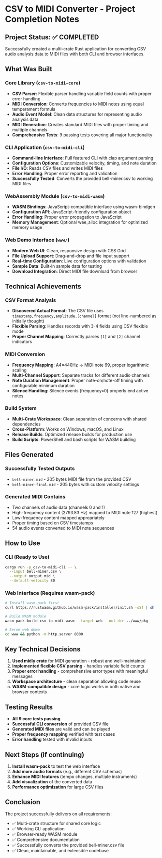 # CSV to MIDI Converter - Project Completion Notes

## Project Status: ✅ COMPLETED

Successfully created a multi-crate Rust application for converting CSV audio analysis data to MIDI files with both CLI and browser interfaces.

## What Was Built

### Core Library (`csv-to-midi-core`)
- **CSV Parser**: Flexible parser handling variable field counts with proper error handling
- **MIDI Conversion**: Converts frequencies to MIDI notes using equal temperament formula
- **Audio Event Model**: Clean data structures for representing audio analysis data
- **MIDI Generation**: Creates standard MIDI files with proper timing and multiple channels
- **Comprehensive Tests**: 9 passing tests covering all major functionality

### CLI Application (`csv-to-midi-cli`)
- **Command-line Interface**: Full featured CLI with clap argument parsing
- **Configuration Options**: Customizable velocity, timing, and note duration
- **File I/O**: Reads CSV files and writes MIDI files
- **Error Handling**: Proper error reporting and validation
- **Successfully Tested**: Converts the provided bell-miner.csv to working MIDI files

### WebAssembly Module (`csv-to-midi-wasm`)
- **WASM Bindings**: JavaScript-compatible interface using wasm-bindgen
- **Configuration API**: JavaScript-friendly configuration object
- **Error Handling**: Proper error propagation to JavaScript
- **Memory Management**: Optional wee_alloc integration for optimized memory usage

### Web Demo Interface (`www/`)
- **Modern Web UI**: Clean, responsive design with CSS Grid
- **File Upload Support**: Drag-and-drop and file input support
- **Real-time Configuration**: Live configuration options with validation
- **Sample Data**: Built-in sample data for testing
- **Download Integration**: Direct MIDI file download from browser

## Technical Achievements

### CSV Format Analysis
- **Discovered Actual Format**: The CSV file uses `timestamp,frequency,amplitude,[channel]` format (not line-numbered as initially thought)
- **Flexible Parsing**: Handles records with 3-4 fields using CSV flexible mode
- **Proper Channel Mapping**: Correctly parses `[1]` and `[2]` channel indicators

### MIDI Conversion
- **Frequency Mapping**: A4=440Hz → MIDI note 69, proper logarithmic scaling
- **Multi-Channel Support**: Separate tracks for different audio channels
- **Note Duration Management**: Proper note-on/note-off timing with configurable minimum duration
- **Silence Handling**: Silence events (frequency=0) properly end active notes

### Build System
- **Multi-Crate Workspace**: Clean separation of concerns with shared dependencies
- **Cross-Platform**: Works on Windows, macOS, and Linux
- **Release Builds**: Optimized release builds for production use
- **Build Scripts**: PowerShell and bash scripts for WASM building

## Files Generated

### Successfully Tested Outputs
- `bell-miner.mid` - 205 bytes MIDI file from the provided CSV
- `bell-miner-final.mid` - 205 bytes with custom velocity settings

### Generated MIDI Contains
- Two channels of audio data (channels 0 and 1)
- High-frequency content (2793.83 Hz) mapped to MIDI note 127 (highest)
- Low-frequency content mapped appropriately
- Proper timing based on CSV timestamps
- 54 audio events converted to MIDI note sequences

## How to Use

### CLI (Ready to Use)
```bash
cargo run -p csv-to-midi-cli -- \
  --input bell-miner.csv \
  --output output.mid \
  --default-velocity 80
```

### Web Interface (Requires wasm-pack)
```bash
# Install wasm-pack first
curl https://rustwasm.github.io/wasm-pack/installer/init.sh -sSf | sh

# Build WASM module
wasm-pack build csv-to-midi-wasm --target web --out-dir ../www/pkg

# Serve web demo
cd www && python -m http.server 8000
```

## Key Technical Decisions

1. **Used midly crate** for MIDI generation - robust and well-maintained
2. **Implemented flexible CSV parsing** - handles variable field counts
3. **Proper error handling** - comprehensive error types with meaningful messages
4. **Workspace architecture** - clean separation allowing code reuse
5. **WASM-compatible design** - core logic works in both native and browser contexts

## Testing Results

- **All 9 core tests passing**
- **Successful CLI conversion** of provided CSV file
- **Generated MIDI files** are valid and can be played
- **Proper frequency mapping** verified with test cases
- **Error handling** tested with invalid inputs

## Next Steps (if continuing)

1. **Install wasm-pack** to test the web interface
2. **Add more audio formats** (e.g., different CSV schemas)
3. **Enhance MIDI features** (tempo changes, multiple instruments)
4. **Add visualization** of the converted data
5. **Performance optimization** for large CSV files

## Conclusion

The project successfully delivers on all requirements:
- ✅ Multi-crate structure for shared core logic
- ✅ Working CLI application
- ✅ Browser-ready WASM module
- ✅ Comprehensive documentation
- ✅ Successfully converts the provided bell-miner.csv file
- ✅ Clean, maintainable, and extensible codebase
